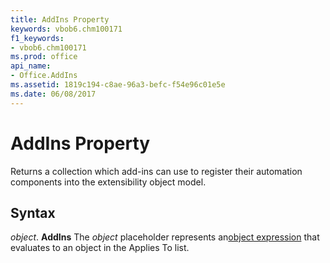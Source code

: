 ```yaml
---
title: AddIns Property
keywords: vbob6.chm100171
f1_keywords:
- vbob6.chm100171
ms.prod: office
api_name:
- Office.AddIns
ms.assetid: 1819c194-c8ae-96a3-befc-f54e96c01e5e
ms.date: 06/08/2017
---
```



# AddIns Property



Returns a collection which add-ins can use to register their automation components into the extensibility object model.

## Syntax

_object_. **AddIns**
The  _object_ placeholder represents an[object expression](../../Glossary/vbe-glossary.md#object-expression) that evaluates to an object in the Applies To list.

